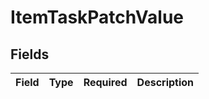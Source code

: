 # ItemTaskPatchValue


## Fields

| Field       | Type        | Required    | Description |
| ----------- | ----------- | ----------- | ----------- |